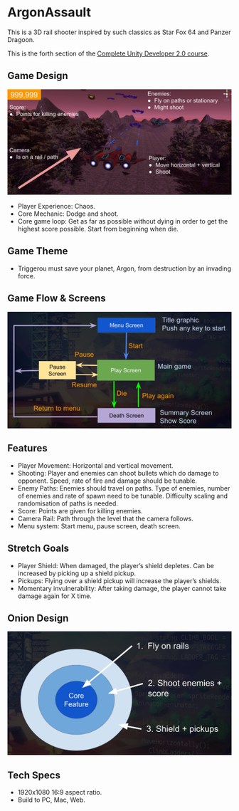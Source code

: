# ArgonAssault
This is a 3D rail shooter inspired by such classics as Star Fox 64 and Panzer Dragoon.

This is the forth section of the [Complete Unity Developer 2.0 course](https://www.udemy.com/unitycourse2).


## Game Design
![gameplay](snaps/gameplay.jpeg)

* Player Experience: Chaos.
* Core Mechanic: Dodge and shoot.
* Core game loop: Get as far as possible without dying in order to get the highest score possible. Start from beginning when die.

## Game Theme
* Triggerou must save your planet, Argon, from destruction by an invading force.

## Game Flow & Screens
![flow](snaps/flow.jpeg)

## Features
* Player Movement: Horizontal and vertical movement.
* Shooting: Player and enemies can shoot bullets which do damage to
opponent. Speed, rate of fire and damage should be tunable.
* Enemy Paths: Enemies should travel on paths. Type of enemies, number of
enemies and rate of spawn need to be tunable. Difficulty scaling and
randomisation of paths is needed.
* Score: Points are given for killing enemies.
* Camera Rail: Path through the level that the camera follows.
* Menu system: Start menu, pause screen, death screen.
 
## Stretch Goals
* Player Shield: When damaged, the player’s shield depletes. Can be increased by picking up a shield pickup.
* Pickups: Flying over a shield pickup will increase the player’s shields.
* Momentary invulnerability: After taking damage, the player cannot take
damage again for X time.
 
   
## Onion Design
![onion](snaps/onion.jpeg)

## Tech Specs
* 1920x1080 16:9 aspect ratio. 
* Build to PC, Mac, Web.
 
